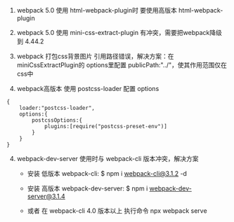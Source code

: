 1. webpack 5.0 使用 html-webpack-plugin时 要使用高版本 html-webpack-plugin
2. webpack 5.0 使用 mini-css-extract-plugin 有冲突，需要把webpack降级到 4.44.2

3. webpack 打包css背景图片 引用路径错误，解决方案：在miniCssExtractPlugin的 options里配置 publicPath:"../"，使其作用范围仅在css中

4. webpack高版本 使用 postcss-loader 配置 options 
```
{
    loader:"postcss-loader",
    options:{
        postcssOptions:{
            plugins:[require("postcss-preset-env")]
        }
    }
}
```

4. webpack-dev-server 使用时与 webpack-cli 版本冲突，解决方案

    + 安装 低版本 webpack-cli:  $ npm i webpack-cli@3.1.2 -d

    + 安装 高版本 webpack-dev-server:  $ npm i webpack-dev-server@3.1.4

    + 或者 在 webpack-cli 4.0 版本以上 执行命令 npx webpack serve